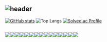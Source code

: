 <div align="left">
  
![header](https://capsule-render.vercel.app/api?type=waving&color=timeGradient&text=Welcome%20to%20syxxne's%20GitHub%20&animation=twinkling&fontSize=35&fontAlignY=40&fontAlign=70&height=250)
--- 

[![GitHub stats](https://github-readme-stats.vercel.app/api?username=syxxne&include_all_commits=true&theme=nord&hide_border=true&count_private=true)](https://github.com/syxxne/github-readme-stats)
![Top Langs](https://github-readme-stats.vercel.app/api/top-langs/?username=syxxne&layout=compact)
[![Solved.ac Profile](http://mazassumnida.wtf/api/v2/generate_badge?boj=yeoooon13)](https://solved.ac/yeoooon13/)

##
<div style="display:flex; flex-direction:row;">
  <img src="https://img.shields.io/badge/Java-007396?style=for-the-badge&logo=Java&logoColor=white"> 
  <img src="https://img.shields.io/badge/Spring Boot-6DB33F?style=for-the-badge&logo=spring boot&logoColor=white">
  <img src="https://img.shields.io/badge/Python-3776AB.svg?&style=for-the-badge&logo=Python&logoColor=white">
  <img src="https://img.shields.io/badge/mysql-4479A1?style=for-the-badge&logo=mysql&logoColor=white">
  <img src="https://img.shields.io/badge/Docker-2496ED?style=for-the-badge&logo=Docker&logoColor=white">
  <br>
  <img src="https://img.shields.io/badge/Amazon AWS-232F3E?style=for-the-badge&logo=amazon aws&logoColor=white">
  <img src="https://img.shields.io/badge/Amazon EC2-FF9900?style=for-the-badge&logo=amazon ec2&logoColor=white"> 
  <img src="https://img.shields.io/badge/Amazon RDS-527FFF?style=for-the-badge&logo=amazon rds&logoColor=white">
  <img src="https://img.shields.io/badge/Sequelize-52B0E7?style=for-the-badge&logo=Sequelize&logoColor=white"/>
  <br>
  <img src="https://img.shields.io/badge/Socket.io-010101?style=for-the-badge&logo=Socket.io&logoColor=white">
  
  <img src="https://img.shields.io/badge/JavaScript-F7DF1E?style=for-the-badge&logo=JavaScript&logoColor=white">
  <img src="https://img.shields.io/badge/html5-E34F26?style=for-the-badge&logo=html5&logoColor=white"> 
  <img src="https://img.shields.io/badge/css-1572B6?style=for-the-badge&logo=css3&logoColor=white"> 
  <img src="https://img.shields.io/badge/Sass-CC6699?style=for-the-badge&logo=Sass&logoColor=white">
  <img src="https://img.shields.io/badge/bootstrap-7952B3?style=for-the-badge&logo=bootstrap&logoColor=white">
  <br>
</div><br>
</div>




